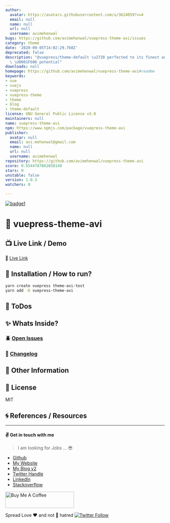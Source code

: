 ```yaml
---
author:
  avatar: https://avatars.githubusercontent.com/u/3624059?v=4
  email: null
  name: null
  url: null
  username: avimehenwal
bugs: https://github.com/avimehenwal/vuepress-theme-avi/issues
category: theme
date: '2020-09-05T14:02:29.768Z'
deprecated: false
description: "@vuepress/theme-default \u2728 perfected to its finest and greatest\
  \ \U0001F606 potential"
downloads: null
homepage: https://github.com/avimehenwal/vuepress-theme-avi#readme
keywords:
- vue
- vuejs
- vuepress
- vuepress-theme
- theme
- blog
- theme-default
license: GNU General Public License v3.0
maintainers: null
name: vuepress-theme-avi
npm: https://www.npmjs.com/package/vuepress-theme-avi
publisher:
  avatar: null
  email: avi.mehanwal@gmail.com
  name: null
  url: null
  username: avimehenwal
repository: https://github.com/avimehenwal/vuepress-theme-avi
score: 0.5544787862858149
stars: 0
unstable: false
version: 1.0.3
watchers: 0

---
```


[![badge1][badge1-img]][link1]

[badge1-img]: https://img.shields.io/badge/avi-mehenwal-yellow
[link1]: https://github.com/avimehenwal

# :open_file_folder: vuepress-theme-avi


## :tv: Live Link / Demo

:link: [Live Link][url]

## :wrench: Installation / How to run?

```bash
yarn create vuepress theme-avi-test
yarn add -D vuepress-theme-avi


```

## :pushpin: ToDos


## :sparkles: Whats Inside?


### :beetle: [Open Issues][issue]


### :date: [Changelog][changelog]


## :paperclip: Other Information


## :herb: License

MIT

## :cyclone: References / Resources


[url]: liveLink
[issue]: issue
[changelog]: ./CHANGELOG.md

---


#### :v: Get in touch with me

> I am looking for Jobs ... :sunglasses:

* [Github](https://github.com/avimehenwal/)
* [My Website](https://avimehenwal.in)
* [My Blog v2](https://avimehenwal2.netlify.app/)
* [Twitter Handle](https://twitter.com/avimehenwal)
* [LinkedIn](https://in.linkedin.com/in/avimehenwal)
* [Stackoverflow](https://stackoverflow.com/users/1915935/avi-mehenwal)

<a href="https://www.buymeacoffee.com/F1j07cV" target="_blank"><img src="https://cdn.buymeacoffee.com/buttons/default-orange.png" alt="Buy Me A Coffee" style="height: 51px !important;width: 217px !important;" ></a>

 Spread Love :hearts: and not :no_entry_sign: hatred   [![Twitter Follow](https://img.shields.io/twitter/follow/avimehenwal.svg?style=social)](https://twitter.com/avimehenwal)